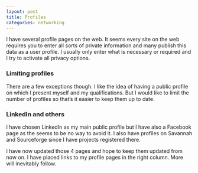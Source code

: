 ```yaml
---
layout: post
title: Profiles
categories: networking
---
```

I have several profile pages on the web. It seems every site on the web requires you to enter all sorts of private information and many publish this data as a user profile. I usually only enter what is necessary  or required and I try to activate all privacy options.
<!--more-->
<p>
<h3>Limiting profiles</h3>
There are a few exceptions though. I  like the idea of having a public profile on which I present myself and my qualifications. But I would like to limit the number of profiles so that&#8217;s it easier to keep them up to date.</p>

<p>
<h3>LinkedIn and others</h3>
I have chosen LinkedIn as my main public profile but I have also a Facebook page as the seems to be no way to avoid it. I also have profiles on Savannah and Sourceforge since I have projects registered there.</p>

<p>I have now updated those 4 pages and hope to keep them updated from now on. I have placed links to my profile pages in the  right column. More will inevitably follow.</p>